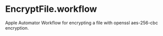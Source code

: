 EncryptFile.workflow
====================

Apple Automator Workflow for encrypting a file with openssl aes-256-cbc encryption.
